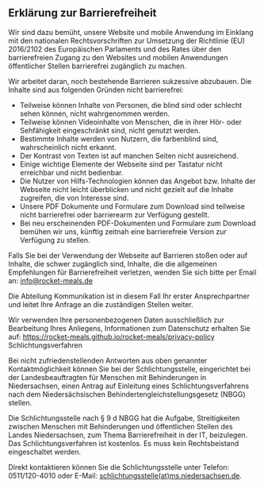## Erklärung zur Barrierefreiheit

Wir sind dazu bemüht, unsere Website und mobile Anwendung im Einklang mit den nationalen Rechtsvorschriften zur Umsetzung der Richtlinie (EU) 2016/2102 des Europäischen Parlaments und des Rates über den barrierefreien Zugang zu den Websites und mobilen Anwendungen öffentlicher Stellen barrierefrei zugänglich zu machen.

Wir arbeitet daran, noch bestehende Barrieren sukzessive abzubauen.
Die Inhalte sind aus folgenden Gründen nicht barrierefrei:

- Teilweise können Inhalte von Personen, die blind sind oder schlecht sehen können, nicht wahrgenommen werden.
- Teilweise können Videoinhalte von Menschen, die in ihrer Hör- oder Sehfähigkeit eingeschränkt sind, nicht genutzt werden.
- Bestimmte Inhalte werden von Nutzern, die farbenblind sind, wahrscheinlich nicht erkannt.
- Der Kontrast von Texten ist auf manchen Seiten nicht ausreichend.
- Einige wichtige Elemente der Webseite sind per Tastatur nicht erreichbar und nicht bedienbar.
- Die Nutzer von Hilfs-Technologien können das Angebot bzw. Inhalte der Webseite nicht leicht überblicken und nicht gezielt auf die Inhalte zugreifen, die von Interesse sind.
- Unsere PDF Dokumente und Formulare zum Download sind teilweise nicht barrierefrei oder barrierearm zur Verfügung gestellt.
- Bei neu erscheinenden PDF-Dokumenten und Formulare zum Download bemühen wir uns, künftig zeitnah eine barrierefreie Version zur Verfügung zu stellen.

Falls Sie bei der Verwendung der Webseite auf Barrieren stoßen oder auf Inhalte, die schwer zugänglich sind, Inhalte, die die allgemeinen Empfehlungen für Barrierefreiheit verletzen, wenden Sie sich bitte per Email an: [info@rocket-meals.de](mailto:info@rocket-meals.de)

Die Abteilung Kommunikation ist in diesem Fall Ihr erster Ansprechpartner und leitet Ihre Anfrage an die zuständigen Stellen weiter.

Wir verwenden Ihre personenbezogenen Daten ausschließlich zur Bearbeitung Ihres Anliegens, Informationen zum Datenschutz erhalten Sie auf: https://rocket-meals.github.io/rocket-meals/privacy-policy
Schlichtungsverfahren

Bei nicht zufriedenstellenden Antworten aus oben genannter Kontaktmöglichkeit können Sie bei der Schlichtungsstelle, eingerichtet bei der Landesbeauftragten für Menschen mit Behinderungen in Niedersachsen, einen Antrag auf Einleitung eines Schlichtungsverfahrens nach dem Niedersächsischen Behindertengleichstellungsgesetz (NBGG) stellen.

Die Schlichtungsstelle nach § 9 d NBGG hat die Aufgabe, Streitigkeiten zwischen Menschen mit Behinderungen und öffentlichen Stellen des Landes Niedersachsen, zum Thema Barrierefreiheit in der IT, beizulegen. Das Schlichtungsverfahren ist kostenlos. Es muss kein Rechtsbeistand eingeschaltet werden.

Direkt kontaktieren können Sie die Schlichtungsstelle unter Telefon: 0511/120-4010 oder E-Mail: [schlichtungsstelle(at)ms.niedersachsen.de](mailto:schlichtungsstelle(at)ms.niedersachsen.de).
